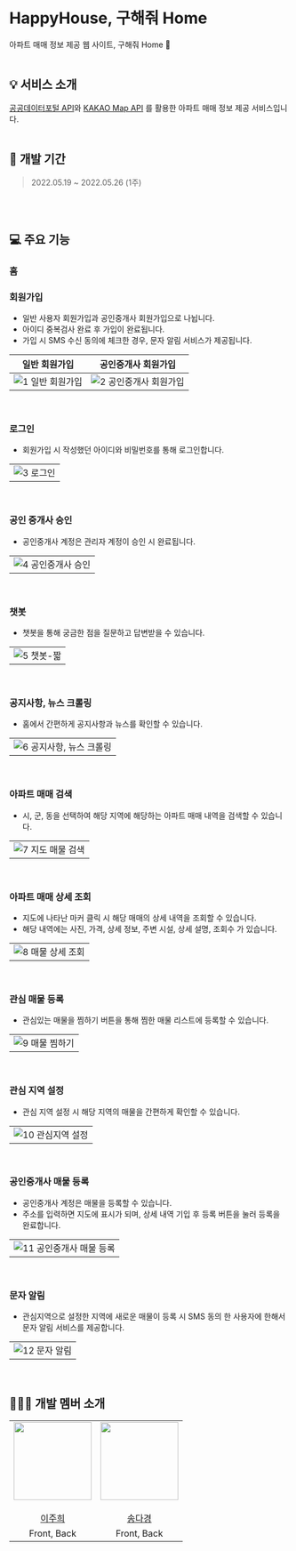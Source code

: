 # HappyHouse, 구해줘 Home
아파트 매매 정보 제공 웹 사이트, 구해줘 Home 🏡
</br>
</br>

## 💡 서비스 소개
[공공데이터포털 API](https://www.data.go.kr/)와 [KAKAO Map API](https://developers.kakao.com/) 를 활용한 아파트 매매 정보 제공 서비스입니다.
</br>
</br>

## 📅 개발 기간
> 2022.05.19 ~ 2022.05.26 (1주) </br>
</br>
</br>

## 💻 주요 기능
### 홈


### 회원가입
* 일반 사용자 회원가입과 공인중개사 회원가입으로 나뉩니다. 
* 아이디 중복검사 완료 후 가입이 완료됩니다.
* 가입 시 SMS 수신 동의에 체크한 경우, 문자 알림 서비스가 제공됩니다.

| 일반 회원가입 | 공인중개사 회원가입 | 
|:-------:|:-----:|
| ![1  일반 회원가입](https://user-images.githubusercontent.com/83942393/204470426-f5d8ff74-b6f0-4ec3-9d0f-a4fcd4b15da5.gif) | ![2  공인중개사 회원가입](https://user-images.githubusercontent.com/83942393/204468550-d500b4ad-5440-4f41-932d-db2433973ef3.gif) |
</br>

### 로그인
* 회원가입 시 작성했던 아이디와 비밀번호를 통해 로그인합니다.

| | 
|:-------:|
| ![3  로그인](https://user-images.githubusercontent.com/83942393/204474225-5fdc0dd0-0504-4ad5-9c69-80b990eb8575.gif) | 
</br>

### 공인 중개사 승인
* 공인중개사 계정은 관리자 계정이 승인 시 완료됩니다.

| | 
|:-------:|
| ![4  공인중개사 승인](https://user-images.githubusercontent.com/83942393/204476370-28193b79-ac6b-494f-bce0-bf45de113faf.gif) | 
</br>

### 챗봇
* 챗봇을 통해 궁금한 점을 질문하고 답변받을 수 있습니다.

| | 
|:-------:|
| ![5  챗봇-짧](https://user-images.githubusercontent.com/83942393/204477453-672ba7b4-360c-429d-938c-ead8f2a0dadd.gif) | 
</br>

### 공지사항, 뉴스 크롤링
* 홈에서 간편하게 공지사항과 뉴스를 확인할 수 있습니다.

| | 
|:-------:|
| ![6  공지사항, 뉴스 크롤링](https://user-images.githubusercontent.com/83942393/204477580-452f7ed3-136d-44e9-9cb6-aea0aa93df67.gif)| 
</br>

### 아파트 매매 검색
* 시, 군, 동을 선택하여 해당 지역에 해당하는 아파트 매매 내역을 검색할 수 있습니다.

| | 
|:-------:|
| ![7  지도 매물 검색](https://user-images.githubusercontent.com/83942393/204477922-1787952b-d6b1-40c0-bb52-c924e8e8e08d.gif) | 
</br>

### 아파트 매매 상세 조회
* 지도에 나타난 마커 클릭 시 해당 매매의 상세 내역을 조회할 수 있습니다.
* 해당 내역에는 사진, 가격, 상세 정보, 주변 시설, 상세 설명, 조회수 가 있습니다.

| | 
|:-------:|
| ![8  매물 상세 조회](https://user-images.githubusercontent.com/83942393/204478728-e59b0e3c-996c-4db7-886a-a3bcd8a39073.gif) | 
</br>

### 관심 매물 등록
* 관심있는 매물을 찜하기 버튼을 통해 찜한 매물 리스트에 등록할 수 있습니다.

| | 
|:-------:|
| ![9  매물 찜하기](https://user-images.githubusercontent.com/83942393/204479257-960dec33-7c6f-4d4b-8c70-d8645ba0764f.gif) | 
</br>

### 관심 지역 설정
* 관심 지역 설정 시 해당 지역의 매물을 간편하게 확인할 수 있습니다.

| | 
|:-------:|
| ![10  관심지역 설정](https://user-images.githubusercontent.com/83942393/204479702-ff77fcf4-cd32-4fdb-a467-e20f32c57887.gif) | 
</br>

### 공인중개사 매물 등록
* 공인중개사 계정은 매물을 등록할 수 있습니다.
* 주소를 입력하면 지도에 표시가 되며, 상세 내역 기입 후 등록 버튼을 눌러 등록을 완료합니다.

| | 
|:-------:|
| ![11  공인중개사 매물 등록](https://user-images.githubusercontent.com/83942393/204479944-55a0784b-61e0-4939-af8a-ea9126134f31.gif) | 
</br>

### 문자 알림
* 관심지역으로 설정한 지역에 새로운 매물이 등록 시 SMS 동의 한 사용자에 한해서 문자 알림 서비스를 제공합니다.

| | 
|:-------:|
| ![12  문자 알림](https://user-images.githubusercontent.com/83942393/204480185-9fa19a82-bbbd-4c8b-bdac-42c73862af62.gif) | 
</br>

## 🧑🏻‍💻 개발 멤버 소개
<table>
  <tr>
    <td height="140px" align="center"><a href="https://github.com/J00HUI">
      <img src="https://avatars.githubusercontent.com/J00HUI" width="140px"/> <br><br> 이주희</a><br></td>
    <td height="140px" align="center"><a href="https://github.com/sa11k">
      <img src="https://avatars.githubusercontent.com/sa11k" width="140px"/> <br><br> 송다경</a><br></td>
  </tr>
  <tr>
      <td align="center">Front, Back</td><td align="center">Front, Back</td>
  </tr>
</table>
</br>




